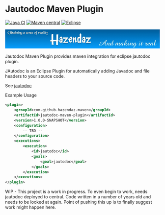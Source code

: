 Jautodoc Maven Plugin
=====================

[![Java CI](https://github.com/hazendaz/jautodoc-maven-plugin/workflows/Java%20CI/badge.svg)](https://github.com/hazendaz/jautodoc-maven-plugin/actions?query=workflow%3A%22Java+CI%22)
[![Maven central](https://maven-badges.herokuapp.com/maven-central/com.github.hazendaz.maven/jautodoc-maven-plugin/badge.svg)](https://maven-badges.herokuapp.com/maven-central/com.github.hazendaz.maven/jautodoc-maven-plugin)
[![Eclipse](https://img.shields.io/badge/license-Eclipse-blue.svg)](https://www.eclipse.org/legal/epl-v10.html)

![hazendaz](src/site/resources/images/hazendaz-banner.jpg)

Jautodoc Maven Plugin provides maven integration for eclipse jautodoc plugin.

JAutodoc is an Eclipse Plugin for automatically adding Javadoc and file headers to your source code.

See [jautodoc](https://github.com/mkesting/jautodoc/)

Example Usage

```xml
<plugin>
    <groupId>com.github.hazendaz.maven</groupId>
    <artifactId>jautodoc-maven-plugin</artifactId>
    <version>1.0.0-SNAPSHOT</version>
    <configuration>
        -- TBD --
    </configuration>
    <executions>
        <execution>
            <id>jautodoc</id>
            <goals>
                <goal>jautodoc</goal>
            </goals>
        </execution>
    </executions>
</plugin>
```

WIP - This project is a work in progress.  To even begin to work, needs jautodoc deployed to central.  Code written in a number of years old and needs to be looked at again.  Point of pushing this up is to finally suggest work might happen here.
